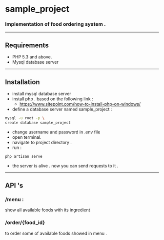  sample_project
===============

### Implementation of food ordering system .

---
 Requirements
---

- PHP 5.3 and above.
- Mysql database server
---

 Installation
---
- install mysql database server
- install php . based on the following link : 
  - https://www.sitepoint.com/how-to-install-php-on-windows/
- define a database server named sample_project :


```sh
mysql -u root -p \
create database sample_project
```

- change username and password in .env file
- open terminal.
- navigate to project directory . 
- run :

```sh
php artisan serve
```
- the server is alive . now you can send requests to it . 

---
API 's
---
### /menu : 
show all available foods with its ingredient

### /order/{food_id}
to order some of available foods showed in menu . 
